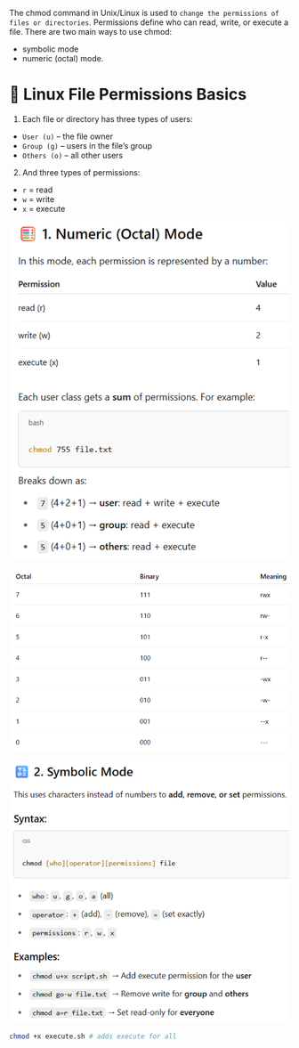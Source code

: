 The chmod command in Unix/Linux is used to `change the permissions of files or directories`. Permissions define who can read, write, or execute a file. There are two main ways to use chmod: 
- symbolic mode 
- numeric (octal) mode.

# 🔐 Linux File Permissions Basics
1. Each file or directory has three types of users:
- `User (u)` – the file owner
- `Group (g)` – users in the file’s group
- `Others (o)` – all other users

2. And three types of permissions:
- `r` = read
- `w` = write
- `x` = execute

![Numeric mode](/image/chmod1.png)

![Numeric mode](/image/chmod2.png)

![Symbolic mode](/image/symbolic.png)

```bash
chmod +x execute.sh # adds execute for all 
```
